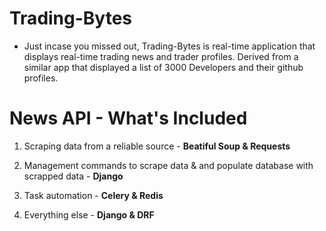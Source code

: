 # Trading-Bytes

- Just incase you missed out, Trading-Bytes is real-time application that displays real-time trading news and trader profiles. Derived from a similar app that displayed a list of 3000 Developers and their github profiles. 


# News API - What's Included

1. Scraping data from a reliable source - **Beatiful Soup & Requests**

2. Management commands to scrape data & and populate database with scrapped data - **Django**

3. Task automation - **Celery & Redis**

4. Everything else - **Django & DRF**